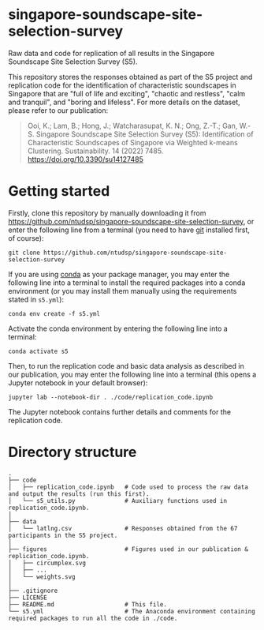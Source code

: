 # singapore-soundscape-site-selection-survey

Raw data and code for replication of all results in the Singapore Soundscape Site Selection Survey (S5).

This repository stores the responses obtained as part of the S5 project and replication code for the identification of characteristic soundscapes in Singapore that are "full of life and exciting", "chaotic and restless", "calm and tranquil", and "boring and lifeless". For more details on the dataset, please refer to our publication:

> Ooi, K.; Lam, B.; Hong, J.; Watcharasupat, K. N.; Ong, Z.-T.; Gan, W.-S. Singapore Soundscape Site Selection Survey (S5): Identification of Characteristic Soundscapes of Singapore via Weighted k-means Clustering. Sustainability. 14 (2022) 7485. https://doi.org/10.3390/su14127485

# Getting started

Firstly, clone this repository by manually downloading it from https://github.com/ntudsp/singapore-soundscape-site-selection-survey, or enter the following line from a terminal (you need to have <a href="https://github.com/git-guides/install-git">git</a> installed first, of course):

    git clone https://github.com/ntudsp/singapore-soundscape-site-selection-survey

If you are using <a href="https://docs.conda.io/en/latest/">conda</a> as your package manager, you may enter the following line into a terminal to install the required packages into a conda environment (or you may install them manually using the requirements stated in `s5.yml`):

    conda env create -f s5.yml

Activate the conda environment by entering the following line into a terminal:

    conda activate s5

Then, to run the replication code and basic data analysis as described in our publication, you may enter the following line into a terminal (this opens a Jupyter notebook in your default browser):

    jupyter lab --notebook-dir . ./code/replication_code.ipynb

The Jupyter notebook contains further details and comments for the replication code.
    
# Directory structure

    .
    ├── code                         
    │   ├── replication_code.ipynb   # Code used to process the raw data and output the results (run this first).
    │   └── s5_utils.py              # Auxiliary functions used in replication_code.ipynb.
    │
    ├── data
    │   └── latlng.csv               # Responses obtained from the 67 participants in the S5 project.
    │
    ├── figures                      # Figures used in our publication & replication_code.ipynb.
    │   ├── circumplex.svg
    │   ├── ...
    │   └── weights.svg
    │
    ├── .gitignore
    ├── LICENSE
    ├── README.md                    # This file.
    └── s5.yml                       # The Anaconda environment containing required packages to run all the code in ./code.
